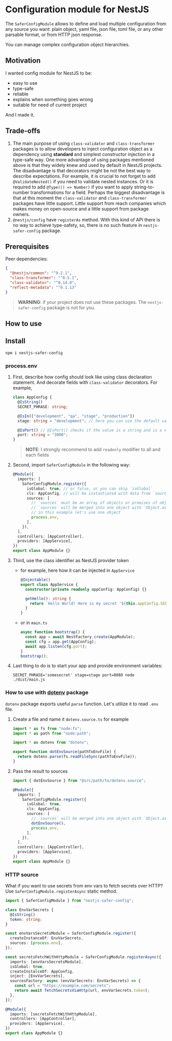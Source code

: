 # Configuration module for NestJS

The `SaferConfigModule` allows to define and load multiple configuration from any source you want: plain object, yaml file, json file, toml file, or any other parsable format, or from HTTP json response.

You can manage complex configuration object hierarchies.

## Motivation

I wanted config module for NestJS to be:

- easy to use
- type-safe
- reliable
- explains when something goes wrong
- suitable for need of current project

And I made it.

## Trade-offs

1. The main purpose of using `class-validator` and `class-transformer` packages is to allow developers to inject configuration object as a dependency using **standard** and simplest constructor injection in a type-safe way. One more advantage of using packages mentioned above is that they widely knew and used by default in NestJS projects. The disadvantage is that decorators might be not the best way to describe expectations. For example, it is crucial to not forget to add `@ValidateNested()` if you need to validate nested instances. Or it is required to add `@Type(() => Number)` if you want to apply string-to-number transformations for a field. Perhaps the biggest disadvantage is that at this moment the `class-validator` and `class-transformer` packages have little support. Little support from reach companies which makes money on open-source and a little support from package owners.
2. `@nestjs/config` have `registerAs` method. With this kind of API there is no way to achieve type-safety, so, there is no such feature in `nestjs-safer-config` package.

## Prerequisites

Peer dependencies:

```json
{
  "@nestjs/common": "^9.2.1",
  "class-transformer": "^0.5.1",
  "class-validator": "^0.14.0",
  "reflect-metadata": "^0.1.13"
}
```

> **WARNING**: if your project does not use these packages. The `nestjs-safer-config` package is not for you.

## How to use

## Install

```shell
npm i nestjs-safer-config
```

### process.env

1. First, describe how config should look like using class declaration statement. And decorate fields with `class-validator` decorators. For example,

   ```typescript
   class AppConfig {
     @IsString()
     SECRET_PHRASE: string;

     @IsIn(["development", "qa", "stage", "production"])
     stage: string = "development"; // here you can use the default values, they are the lowest priority

     @IsPort() // @IsPort() checks if the value is a string and is a valid port number.
     port: string = "3000";
   }
   ```

   > **NOTE**: I strongly recommend to add `readonly` modifier to all and each fields

2. Second, import `SaferConfigModule` in the following way:

   ```typescript
   @Module({
     imports: [
       SaferConfigModule.register({
         isGlobal: true, // or false, or you can skip `isGlobal`
         cls: AppConfig, // will be instantiated with data from `sources`. Should not have a `constructor` defined, or `constructor` shouldn't expect any arguments
         sources: [
           // `sources` must be an array of objects or promises of objects
           // `sources` will be merged into one object with `Object.assign()`. That object will be used to populate `AppConfig` properties
           // in this example let's use one object
           process.env,
         ],
       }),
     ],
     controllers: [AppController],
     providers: [AppService],
   })
   export class AppModule {}
   ```

3. Third, use the class identifier as NestJS provider token

   - for example, here how it can be injected in `AppService`

     ```typescript
     @Injectable()
     export class AppService {
       constructor(private readonly appConfig: AppConfig) {}

       getHello(): string {
         return `Hello World! Here is my secret '${this.appConfig.SECRET_PHRASE}'`;
       }
     }
     ```

   - or in `main.ts`

     ```typescript
     async function bootstrap() {
       const app = await NestFactory.create(AppModule);
       const cfg = app.get(AppConfig);
       await app.listen(cfg.port);
     }
     bootstrap();
     ```

4. Last thing to do is to start your app and provide environment variables:
   ```shell
   SECRET_PHRASE='somesecret' stage=stage port=8080 node ./dist/main.js
   ```

### How to use with [dotenv](https://www.npmjs.com/package/dotenv) package

`dotenv` package exports useful `parse` function. Let's utilize it to read `.env` file.

1. Create a file and name it `dotenv.source.ts` for example

   ```typescript
   import * as fs from "node:fs";
   import * as path from "node:path";

   import * as dotenv from "dotenv";

   export function dotEnvSource(pathToEnvFile) {
     return dotenv.parse(fs.readFileSync(pathToEnvFile));
   }
   ```

2. Pass the result to sources

   ```typescript
   import { dotEnvSource } from "@src/path/to/dotenv.source";

   @Module({
     imports: [
       SaferConfigModule.register({
         isGlobal: true,
         cls: AppConfig,
         sources: [
           // `sources` will be merged into one object with `Object.assign()`. That object will be used to populate `AppConfig` properties
           dotEnvSource(),
           process.env,
         ],
       }),
     ],
     controllers: [AppController],
     providers: [AppService],
   })
   export class AppModule {}
   ```

### HTTP source

What if you want to use secrets from env vars to fetch secrets over HTTP? Use `SaferConfigModule.registerAsync` static method.

```typescript
import { SaferConfigModule } from "nestjs-safer-config";

class EnvVarSecrets {
  @IsString()
  token: string;
}

const envVarsSecretsModule = SaferConfigModule.register({
  createInstanceOf: EnvVarSecrets,
  sources: [process.env],
});

const secretsFetchWithHttpModule = SaferConfigModule.registerAsync({
  imports: [envVarsSecretsModule],
  isGlobal: true,
  createInstalceOf: AppConfig,
  inject: [EnvVarSecrets],
  sourcesFactory: async (envVarSecrets: EnvVarSecrets) => {
    const url = "https://example.com/secrets";
    return await fetchSecretsViaHttp(url, envVarSecrets.token);
  },
});

@Module({
  imports: [secretsFetchWithHttpModule],
  controllers: [AppController],
  providers: [AppService],
})
export class AppModule {}
```
